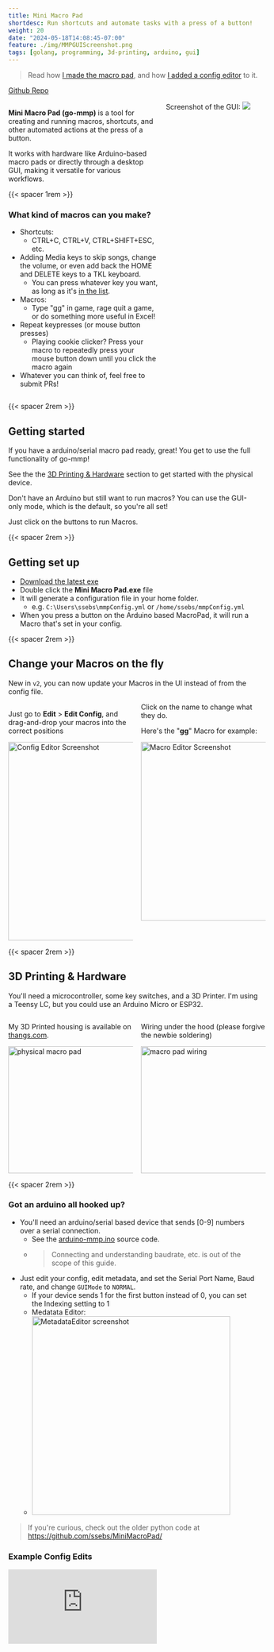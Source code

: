 ```yaml
---
title: Mini Macro Pad
shortdesc: Run shortcuts and automate tasks with a press of a button!
weight: 20
date: "2024-05-18T14:08:45-07:00"
feature: ./img/MMPGUIScreenshot.png
tags: [golang, programming, 3d-printing, arduino, gui]
---
```

> Read how [I made the macro pad](/blog/minimacropad/), and how [I added a config editor](/blog/mmpguieditor/) to it.

[Github Repo](https://github.com/ssebs/go-mmp)

<div style="display: grid; grid-template-columns: 60% 40%; gap: 1rem;">
<div>

**Mini Macro Pad (go-mmp)** is a tool for creating and running macros, shortcuts, and other automated actions at the press of a button. 

It works with hardware like Arduino-based macro pads or directly through a desktop GUI, making it versatile for various workflows.

{{< spacer 1rem >}}

### What kind of macros can you make?
- Shortcuts:
  - CTRL+C, CTRL+V, CTRL+SHIFT+ESC, etc.
- Adding Media keys to skip songs, change the volume, or even add back the HOME and DELETE keys to a TKL keyboard.
  - You can press whatever key you want, as long as it's [in the list](https://github.com/go-vgo/robotgo/blob/master/docs/keys.md#keys).
- Macros:
  - Type "gg" in game, rage quit a game, or do something more useful in Excel!
- Repeat keypresses (or mouse button presses)
  - Playing cookie clicker? Press your macro to repeatedly press your mouse button down until you click the macro again
- Whatever you can think of, feel free to submit PRs!

</div>
<div>
  Screenshot of the GUI:
  <img src="./img/MMPGUIScreenshot.png">
</div>
</div>

<!--more-->

{{< spacer 2rem >}}

## Getting started
If you have a arduino/serial macro pad ready, great! You get to use the full functionality of go-mmp! 

See the the [3D Printing \& Hardware](#3d-printing--hardware) section to get started with the physical device.

Don't have an Arduino but still want to run macros? You can use the GUI-only mode, which is the default, so you're all set!

Just click on the buttons to run Macros.

{{< spacer 2rem >}}

## Getting set up
- [Download the latest exe](https://github.com/ssebs/go-mmp/releases/)
- Double click the **Mini Macro Pad.exe** file
- It will generate a configuration file in your home folder.
    - e.g. `C:\Users\ssebs\mmpConfig.yml` or `/home/ssebs/mmpConfig.yml`
- When you press a button on the Arduino based MacroPad, it will run a Macro that's set in your config.

{{< spacer 2rem >}}

## Change your Macros on the fly
New in `v2`, you can now update your Macros in the UI instead of from the config file.

<div style="display: grid; grid-template-columns: 50% 50%; gap: 1rem;">
<div>

Just go to **Edit** > **Edit Config**, and drag-and-drop your macros into the correct positions

<img src="./img/ConfigEditor.png" width="400px" alt="Config Editor Screenshot">

</div>
<div>
Click on the name to change what they do.

Here's the "**gg**" Macro for example:

<img src="./img/MacroEditor.png" width="360px" alt="Macro Editor Screenshot">

</div>
</div>

{{< spacer 2rem >}}

## 3D Printing & Hardware
You'll need a microcontroller, some key switches, and a 3D Printer. I'm using a Teensy LC, but you could use an Arduino Micro or ESP32.

<div style="display: grid; grid-template-columns: 50% 50%; gap: 1rem;">
<div>

My 3D Printed housing is available on [thangs.com](https://than.gs/m/710028).

<img src="./img/MMPPrinted.jpg" width="256px" alt="physical macro pad">
</div>
<div>

Wiring under the hood (please forgive the newbie soldering)

<img src="./img/MMPWiring.jpg" width="256px" alt="macro pad wiring">
</div>
</div>

{{< spacer 2rem >}}

### Got an arduino all hooked up?
- You'll need an arduino/serial based device that sends [0-9] numbers over a serial connection.
  - See the [arduino-mmp.ino](./arduino-mmp.ino) source code.
  - > Connecting and understanding baudrate, etc. is out of the scope of this guide.
- Just edit your config, edit metadata, and set the Serial Port Name, Baud rate, and change `GUIMode` to `NORMAL`.
  - If your device sends 1 for the first button instead of 0, you can set the Indexing setting to 1
  - Medatata Editor:
  - <img src="./img/MetadataEditor.png" width="400px" alt="MetadataEditor screenshot">

> If you're curious, check out the older python code at https://github.com/ssebs/MiniMacroPad/

### Example Config Edits
<div class="videoWrapper">
<iframe src="https://www.youtube-nocookie.com/embed/il5q0rUNj14?si=QCEOcXhOhrB_0ZgT" title="YouTube video player" frameborder="0" allow="accelerometer; autoplay; clipboard-write; encrypted-media; gyroscope; picture-in-picture; web-share" referrerpolicy="strict-origin-when-cross-origin" allowfullscreen></iframe>
</div> 
